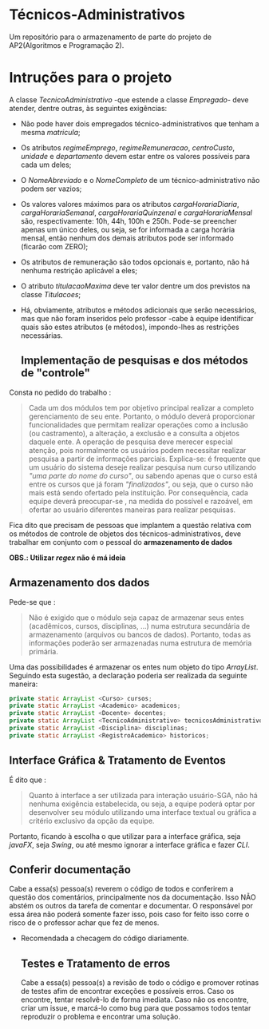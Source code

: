 # Técnicos-Administrativos
  Um repositório para o armazenamento de parte do projeto de AP2(Algoritmos e Programação 2).
  
# Intruções para o projeto
A classe *TecnicoAdministrativo* -que estende a classe *Empregado*- deve atender, dentre outras, às seguintes exigências:

* Não pode haver dois empregados técnico-administrativos que tenham a mesma
*matricula*;

* Os atributos *regimeEmprego*, *regimeRemuneracao*, *centroCusto*, *unidade* e
*departamento* devem estar entre os valores possíveis para cada um deles;

* O *NomeAbreviado* e o *NomeCompleto* de um técnico-administrativo não podem ser
vazios;

* Os valores valores máximos para os atributos *cargaHorariaDiaria*,
*cargaHorariaSemanal*, *cargaHorariaQuinzenal* e *cargaHorariaMensal* são, respectivamente:
10h, 44h, 100h e 250h. Pode-se preencher apenas um único deles, ou
seja, se for informada a carga horária mensal, então nenhum dos demais atributos
pode ser informado (ficarão com ZERO);

* Os atributos de remuneração são todos opcionais e, portanto, não há nenhuma restrição
aplicável a eles;

* O atributo *titulacaoMaxima* deve ter valor dentre um dos previstos na classe
*Titulacoes*;

* Há, obviamente, atributos e métodos adicionais que serão necessários, mas que não
foram inseridos pelo professor -cabe à equipe identificar quais são estes atributos
(e métodos), impondo-lhes as restrições necessárias.

  ## Implementação de **pesquisas** e dos métodos de **"controle"**
Consta no pedido do trabalho :

> Cada um dos módulos tem por objetivo principal realizar a completo
> gerenciamento de seu ente. Portanto, o módulo deverá proporcionar funcionalidades que
> permitam realizar operações como a inclusão (ou castramento), a alteração, a exclusão e a
> consulta a objetos daquele ente.
> A operação de pesquisa deve merecer especial atenção, pois normalmente os usuários
> podem necessitar realizar pesquisa a partir de informações parciais. Explica-se: é frequente que
> um usuário do sistema deseje realizar pesquisa num curso utilizando _"uma parte do nome do
> curso"_, ou sabendo apenas que o curso está entre os cursos que já foram _"finalizados"_, ou seja,
> que o curso não mais está sendo ofertado pela instituição.
> Por consequência, cada equipe deverá preocupar-se , na medida do possível e razoável, em
> ofertar ao usuário diferentes maneiras para realizar pesquisas.

Fica dito que precisam de pessoas que implantem a questão relativa com os métodos de controle de objetos dos técnicos-administrativos, deve trabalhar em conjunto com o pessoal do **armazenamento de dados**

**OBS.: Utilizar _regex_ não é má ideia**

  ## Armazenamento dos dados
Pede-se que : 
> Não é exigido que o módulo seja capaz de armazenar seus entes (acadêmicos,
> cursos, disciplinas, ...) numa estrutura secundária de armazenamento (arquivos ou
> bancos de dados). Portanto, todas as informações poderão ser armazenadas numa estrutura de
> memória primária.

Uma das possibilidades é armazenar os entes num objeto do tipo _ArrayList_. Seguindo esta
sugestão, a declaração poderia ser realizada da seguinte maneira:

```java
private static ArrayList <Curso> cursos;
private static ArrayList <Academico> academicos;
private static ArrayList <Docente> docentes;
private static ArrayList <TecnicoAdministrativo> tecnicosAdministrativos;
private static ArrayList <Disciplina> disciplinas;
private static ArrayList <RegistroAcademico> historicos;
```
  ## Interface Gráfica & Tratamento de Eventos
É dito que :
> Quanto à interface a ser utilizada para interação usuário-SGA, não há nenhuma exigência
> estabelecida, ou seja, a equipe poderá optar por desenvolver seu módulo utilizando uma interface
> textual ou gráfica a critério exclusivo da opção da equipe.

Portanto, ficando à escolha o que utilizar para a interface gráfica, seja _javaFX_, seja _Swing_, ou até mesmo ignorar a interface gráfica e fazer _CLI_.

  ## Conferir documentação
Cabe a essa(s) pessoa(s) reverem o código de todos e conferirem a questão dos comentários, principalmente nos da documentação. Isso NÃO abstém os outros da tarefa de comentar e documentar. O responsável por essa área não poderá somente fazer isso, pois caso for feito isso corre o risco de o professor achar que fez de menos.

* Recomendada a checagem do código diariamente.
    
  ## Testes e Tratamento de erros
    Cabe a essa(s) pessoa(s) a revisão de todo o código e promover rotinas de testes afim de encontrar exceções e possíveis erros. Caso os encontre, tentar resolvê-lo de forma imediata. Caso não os encontre, criar um issue, e marcá-lo como bug para que possamos todos tentar reproduzir o problema e encontrar uma solução.
